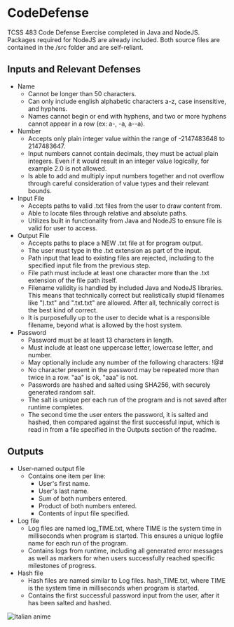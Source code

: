 # CodeDefense
TCSS 483 Code Defense Exercise completed in Java and NodeJS.
Packages required for NodeJS are already included. Both source files are contained in the /src folder and are self-reliant.

## Inputs and Relevant Defenses
* Name
    * Cannot be longer than 50 characters.
    * Can only include english alphabetic characters a-z, case insensitive, and hyphens.
    * Names cannot begin or end with hyphens, and two or more hyphens cannot appear in a row (ex: a-, -a, a--a).
* Number
    * Accepts only plain integer value within the range of -2147483648 to 2147483647.
    * Input numbers cannot contain decimals, they must be actual plain integers. Even if it would result in an integer value logically, for example 2.0 is not allowed.
    * Is able to add and multiply input numbers together and not overflow through careful consideration of value types and their relevant bounds.
* Input File
    * Accepts paths to valid .txt files from the user to draw content from.
    * Able to locate files through relative and absolute paths.
    * Utilizes built in functionality from Java and NodeJS to ensure file is valid for user to access.
* Output File
    * Accepts paths to place a NEW .txt file at for program output.
    * The user must type in the .txt extension as part of the input.
    * Path input that lead to existing files are rejected, including to the specified input file from the previous step.
    * File path must include at least one character more than the .txt extension of the file path itself.
    * Filename validity is handled by included Java and NodeJS libraries. This means that technically correct but realistically stupid filenames like ").txt" and ".txt.txt" are allowed. After all, technically correct is the best kind of correct.
    * It is purposefully up to the user to decide what is a responsible filename, beyond what is allowed by the host system.
* Password
    * Password must be at least 13 characters in length.
    * Must include at least one uppercase letter, lowercase letter, and number.
    * May optionally include any number of the following characters: !@#
    * No character present in the password may be repeated more than twice in a row. "aa" is ok, "aaa" is not.
    * Passwords are hashed and salted using SHA256, with securely generated random salt.
    * The salt is unique per each run of the program and is not saved after runtime completes.
    * The second time the user enters the password, it is salted and hashed, then compared against the first successful input, which is read in from a file specified in the Outputs section of the readme.

## Outputs
* User-named output file
    * Contains one item per line:
        * User's first name.
        * User's last name.
        * Sum of both numbers entered.
        * Product of both numbers entered.
        * Contents of input file specified.
* Log file
    * Log files are named log_TIME.txt, where TIME is the system time in milliseconds when program is started. This ensures a unique logfile name for each run of the program.
    * Contains logs from runtime, including all generated error messages as well as markers for when users successfully reached specific milestones of progress.
* Hash file
    * Hash files are named similar to Log files. hash_TIME.txt, where TIME is the system time in milliseconds when program is started.
    * Contains the first successful password input from the user, after it has been salted and hashed.

<img src="https://github.com/cat-milk/Anime-Girls-Holding-Programming-Books/blob/master/NodeJs/Node_JS_In_Action.jpg?raw=true" alt="Italian anime">
